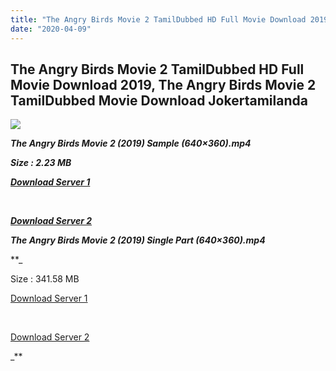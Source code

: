 ```yaml
---
title: "The Angry Birds Movie 2 TamilDubbed HD Full Movie Download 2019, The Angry Birds Movie 2 TamilDubbed Movie Download Jokertamilanda"
date: "2020-04-09"
---
```


## The Angry Birds Movie 2 TamilDubbed HD Full Movie Download 2019, The Angry Birds Movie 2 TamilDubbed Movie Download Jokertamilanda

  
  

![](https://images.moviebuff.com/95db42e5-d7fd-4000-8f8c-fc75ebdce219?w=1000)

_**The Angry Birds Movie 2 (2019) Sample (640×360).mp4**_

_**Size : 2.23 MB**_

_**[Download Server 1](http://c1.wetransfer.vip/files/Tamil{a3b04ca4513862e5e6faa05865f310bf9da13080b46bbc045b167bb82cb0d9ff}20Dubbed{a3b04ca4513862e5e6faa05865f310bf9da13080b46bbc045b167bb82cb0d9ff}20Movies/Tamil{a3b04ca4513862e5e6faa05865f310bf9da13080b46bbc045b167bb82cb0d9ff}202019{a3b04ca4513862e5e6faa05865f310bf9da13080b46bbc045b167bb82cb0d9ff}20Dubbed{a3b04ca4513862e5e6faa05865f310bf9da13080b46bbc045b167bb82cb0d9ff}20Movies/The{a3b04ca4513862e5e6faa05865f310bf9da13080b46bbc045b167bb82cb0d9ff}20Angry{a3b04ca4513862e5e6faa05865f310bf9da13080b46bbc045b167bb82cb0d9ff}20Birds{a3b04ca4513862e5e6faa05865f310bf9da13080b46bbc045b167bb82cb0d9ff}20Movie{a3b04ca4513862e5e6faa05865f310bf9da13080b46bbc045b167bb82cb0d9ff}202{a3b04ca4513862e5e6faa05865f310bf9da13080b46bbc045b167bb82cb0d9ff}20(2019)/The{a3b04ca4513862e5e6faa05865f310bf9da13080b46bbc045b167bb82cb0d9ff}20Angry{a3b04ca4513862e5e6faa05865f310bf9da13080b46bbc045b167bb82cb0d9ff}20Birds{a3b04ca4513862e5e6faa05865f310bf9da13080b46bbc045b167bb82cb0d9ff}20Movie{a3b04ca4513862e5e6faa05865f310bf9da13080b46bbc045b167bb82cb0d9ff}202{a3b04ca4513862e5e6faa05865f310bf9da13080b46bbc045b167bb82cb0d9ff}20(2019){a3b04ca4513862e5e6faa05865f310bf9da13080b46bbc045b167bb82cb0d9ff}20HQ{a3b04ca4513862e5e6faa05865f310bf9da13080b46bbc045b167bb82cb0d9ff}20DVDScr/The{a3b04ca4513862e5e6faa05865f310bf9da13080b46bbc045b167bb82cb0d9ff}20Angry{a3b04ca4513862e5e6faa05865f310bf9da13080b46bbc045b167bb82cb0d9ff}20Birds{a3b04ca4513862e5e6faa05865f310bf9da13080b46bbc045b167bb82cb0d9ff}20Movie{a3b04ca4513862e5e6faa05865f310bf9da13080b46bbc045b167bb82cb0d9ff}202{a3b04ca4513862e5e6faa05865f310bf9da13080b46bbc045b167bb82cb0d9ff}20(2019){a3b04ca4513862e5e6faa05865f310bf9da13080b46bbc045b167bb82cb0d9ff}20Sample{a3b04ca4513862e5e6faa05865f310bf9da13080b46bbc045b167bb82cb0d9ff}20(640x360).mp4)**_

_**[  
](http://c1.wetransfer.vip/files/Tamil{a3b04ca4513862e5e6faa05865f310bf9da13080b46bbc045b167bb82cb0d9ff}20Dubbed{a3b04ca4513862e5e6faa05865f310bf9da13080b46bbc045b167bb82cb0d9ff}20Movies/Tamil{a3b04ca4513862e5e6faa05865f310bf9da13080b46bbc045b167bb82cb0d9ff}202019{a3b04ca4513862e5e6faa05865f310bf9da13080b46bbc045b167bb82cb0d9ff}20Dubbed{a3b04ca4513862e5e6faa05865f310bf9da13080b46bbc045b167bb82cb0d9ff}20Movies/The{a3b04ca4513862e5e6faa05865f310bf9da13080b46bbc045b167bb82cb0d9ff}20Angry{a3b04ca4513862e5e6faa05865f310bf9da13080b46bbc045b167bb82cb0d9ff}20Birds{a3b04ca4513862e5e6faa05865f310bf9da13080b46bbc045b167bb82cb0d9ff}20Movie{a3b04ca4513862e5e6faa05865f310bf9da13080b46bbc045b167bb82cb0d9ff}202{a3b04ca4513862e5e6faa05865f310bf9da13080b46bbc045b167bb82cb0d9ff}20(2019)/The{a3b04ca4513862e5e6faa05865f310bf9da13080b46bbc045b167bb82cb0d9ff}20Angry{a3b04ca4513862e5e6faa05865f310bf9da13080b46bbc045b167bb82cb0d9ff}20Birds{a3b04ca4513862e5e6faa05865f310bf9da13080b46bbc045b167bb82cb0d9ff}20Movie{a3b04ca4513862e5e6faa05865f310bf9da13080b46bbc045b167bb82cb0d9ff}202{a3b04ca4513862e5e6faa05865f310bf9da13080b46bbc045b167bb82cb0d9ff}20(2019){a3b04ca4513862e5e6faa05865f310bf9da13080b46bbc045b167bb82cb0d9ff}20HQ{a3b04ca4513862e5e6faa05865f310bf9da13080b46bbc045b167bb82cb0d9ff}20DVDScr/The{a3b04ca4513862e5e6faa05865f310bf9da13080b46bbc045b167bb82cb0d9ff}20Angry{a3b04ca4513862e5e6faa05865f310bf9da13080b46bbc045b167bb82cb0d9ff}20Birds{a3b04ca4513862e5e6faa05865f310bf9da13080b46bbc045b167bb82cb0d9ff}20Movie{a3b04ca4513862e5e6faa05865f310bf9da13080b46bbc045b167bb82cb0d9ff}202{a3b04ca4513862e5e6faa05865f310bf9da13080b46bbc045b167bb82cb0d9ff}20(2019){a3b04ca4513862e5e6faa05865f310bf9da13080b46bbc045b167bb82cb0d9ff}20Sample{a3b04ca4513862e5e6faa05865f310bf9da13080b46bbc045b167bb82cb0d9ff}20(640x360).mp4)**_

_**[Download Server 2](http://c1.wetransfer.vip/files/Tamil{a3b04ca4513862e5e6faa05865f310bf9da13080b46bbc045b167bb82cb0d9ff}20Dubbed{a3b04ca4513862e5e6faa05865f310bf9da13080b46bbc045b167bb82cb0d9ff}20Movies/Tamil{a3b04ca4513862e5e6faa05865f310bf9da13080b46bbc045b167bb82cb0d9ff}202019{a3b04ca4513862e5e6faa05865f310bf9da13080b46bbc045b167bb82cb0d9ff}20Dubbed{a3b04ca4513862e5e6faa05865f310bf9da13080b46bbc045b167bb82cb0d9ff}20Movies/The{a3b04ca4513862e5e6faa05865f310bf9da13080b46bbc045b167bb82cb0d9ff}20Angry{a3b04ca4513862e5e6faa05865f310bf9da13080b46bbc045b167bb82cb0d9ff}20Birds{a3b04ca4513862e5e6faa05865f310bf9da13080b46bbc045b167bb82cb0d9ff}20Movie{a3b04ca4513862e5e6faa05865f310bf9da13080b46bbc045b167bb82cb0d9ff}202{a3b04ca4513862e5e6faa05865f310bf9da13080b46bbc045b167bb82cb0d9ff}20(2019)/The{a3b04ca4513862e5e6faa05865f310bf9da13080b46bbc045b167bb82cb0d9ff}20Angry{a3b04ca4513862e5e6faa05865f310bf9da13080b46bbc045b167bb82cb0d9ff}20Birds{a3b04ca4513862e5e6faa05865f310bf9da13080b46bbc045b167bb82cb0d9ff}20Movie{a3b04ca4513862e5e6faa05865f310bf9da13080b46bbc045b167bb82cb0d9ff}202{a3b04ca4513862e5e6faa05865f310bf9da13080b46bbc045b167bb82cb0d9ff}20(2019){a3b04ca4513862e5e6faa05865f310bf9da13080b46bbc045b167bb82cb0d9ff}20HQ{a3b04ca4513862e5e6faa05865f310bf9da13080b46bbc045b167bb82cb0d9ff}20DVDScr/The{a3b04ca4513862e5e6faa05865f310bf9da13080b46bbc045b167bb82cb0d9ff}20Angry{a3b04ca4513862e5e6faa05865f310bf9da13080b46bbc045b167bb82cb0d9ff}20Birds{a3b04ca4513862e5e6faa05865f310bf9da13080b46bbc045b167bb82cb0d9ff}20Movie{a3b04ca4513862e5e6faa05865f310bf9da13080b46bbc045b167bb82cb0d9ff}202{a3b04ca4513862e5e6faa05865f310bf9da13080b46bbc045b167bb82cb0d9ff}20(2019){a3b04ca4513862e5e6faa05865f310bf9da13080b46bbc045b167bb82cb0d9ff}20Sample{a3b04ca4513862e5e6faa05865f310bf9da13080b46bbc045b167bb82cb0d9ff}20(640x360).mp4)**_

**_The Angry Birds Movie 2 (2019) Single Part (640×360).mp4_**

**_

Size : 341.58 MB

[Download Server 1](http://c6.wetransfer.vip//files/The{a3b04ca4513862e5e6faa05865f310bf9da13080b46bbc045b167bb82cb0d9ff}20Angry{a3b04ca4513862e5e6faa05865f310bf9da13080b46bbc045b167bb82cb0d9ff}20Birds{a3b04ca4513862e5e6faa05865f310bf9da13080b46bbc045b167bb82cb0d9ff}20Movie{a3b04ca4513862e5e6faa05865f310bf9da13080b46bbc045b167bb82cb0d9ff}202{a3b04ca4513862e5e6faa05865f310bf9da13080b46bbc045b167bb82cb0d9ff}20(2019).mp4)

[  
](http://c6.wetransfer.vip//files/The{a3b04ca4513862e5e6faa05865f310bf9da13080b46bbc045b167bb82cb0d9ff}20Angry{a3b04ca4513862e5e6faa05865f310bf9da13080b46bbc045b167bb82cb0d9ff}20Birds{a3b04ca4513862e5e6faa05865f310bf9da13080b46bbc045b167bb82cb0d9ff}20Movie{a3b04ca4513862e5e6faa05865f310bf9da13080b46bbc045b167bb82cb0d9ff}202{a3b04ca4513862e5e6faa05865f310bf9da13080b46bbc045b167bb82cb0d9ff}20(2019).mp4)

[Download Server 2](http://c6.wetransfer.vip//files/The{a3b04ca4513862e5e6faa05865f310bf9da13080b46bbc045b167bb82cb0d9ff}20Angry{a3b04ca4513862e5e6faa05865f310bf9da13080b46bbc045b167bb82cb0d9ff}20Birds{a3b04ca4513862e5e6faa05865f310bf9da13080b46bbc045b167bb82cb0d9ff}20Movie{a3b04ca4513862e5e6faa05865f310bf9da13080b46bbc045b167bb82cb0d9ff}202{a3b04ca4513862e5e6faa05865f310bf9da13080b46bbc045b167bb82cb0d9ff}20(2019).mp4)

_**
